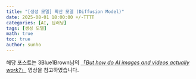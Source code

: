 ```yaml
---
title: "[생성 모델] 확산 모델 (Diffusion Model)"
date: 2025-08-01 18:00:00 +/-TTTT
categories: [AI, 딥러닝]
tags: [생성 모델]
math: true
toc: true
author: sunho
---
```


해당 포스트는 3Blue1Brown님의 [「*But how do AI images and videos actually work?*」](https://www.youtube.com/watch?v=iv-5mZ_9CPY&list=PLZHQObOWTQDNU6R1_67000Dx_ZCJB-3pi&index=10) 영상을 참고하였습니다.

